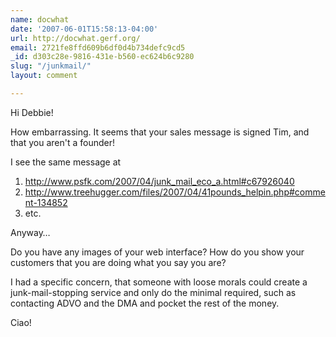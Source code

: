 ```yaml
---
name: docwhat
date: '2007-06-01T15:58:13-04:00'
url: http://docwhat.gerf.org/
email: 2721fe8ffd609b6df0d4b734defc9cd5
_id: d303c28e-9816-431e-b560-ec624b6c9280
slug: "/junkmail/"
layout: comment

---
```


Hi Debbie!

How embarrassing.  It seems that your sales message is signed Tim, and that you aren't a founder!

I see the same message at 
<ol>
  <li><a href="http://www.psfk.com/2007/04/junk_mail_eco_a.html#c67926040" rel="nofollow">http://www.psfk.com/2007/04/junk_mail_eco_a.html#c67926040</a></li>
  <li><a href="http://www.treehugger.com/files/2007/04/41pounds_helpin.php#comment-134852" rel="nofollow">http://www.treehugger.com/files/2007/04/41pounds_helpin.php#comment-134852</a></li>
  <li>etc.</li>
</ol>

Anyway&hellip;

Do you have any images of your web interface?  How do you show your customers that you are doing what you say you are?

I had a specific concern, that someone with loose morals could create a junk-mail-stopping service and only do the minimal required, such as contacting ADVO and the DMA and pocket the rest of the money.

Ciao!
